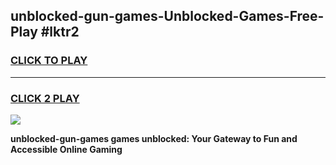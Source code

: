 
## unblocked-gun-games-Unblocked-Games-Free-Play #lktr2
<h3>
<a href="https://us.freeplayer.one?title=unblocked-gun-games&ref=9M">CLICK TO PLAY</a></h3>
<hr>

<h3>
<a href="https://us.freeplayer.one?title=unblocked-gun-games&ref=9M">CLICK 2 PLAY</a>
  
</h3>

<a href="https://us.freeplayer.one?title=unblocked-gun-games&ref=9M"><img src="https://clearcache.store/games.png"></a>


**unblocked-gun-games games unblocked: Your Gateway to Fun and Accessible Online Gaming**
